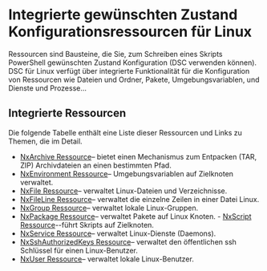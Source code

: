 # Integrierte gewünschten Zustand Konfigurationsressourcen für Linux

Ressourcen sind Bausteine, die Sie, zum Schreiben eines Skripts PowerShell gewünschten Zustand Konfiguration (DSC verwenden können). DSC für Linux verfügt über integrierte Funktionalität für die Konfiguration von Ressourcen wie Dateien und Ordner, Pakete, Umgebungsvariablen, und Dienste und Prozesse...

## Integrierte Ressourcen 

Die folgende Tabelle enthält eine Liste dieser Ressourcen und Links zu Themen, die im Detail.

* [NxArchive Ressource](lnxArchiveResource.md)– bietet einen Mechanismus zum Entpacken (TAR, ZIP) Archivdateien an einen bestimmten Pfad.
* [NxEnvironment Ressource](lnxEnvironmentResource.md)– Umgebungsvariablen auf Zielknoten verwaltet. 
* [NxFile Ressource](lnxFileResource.md)– verwaltet Linux-Dateien und Verzeichnisse. 
* [NxFileLine Ressource](lnxFileLineResource.md)– verwaltet die einzelne Zeilen in einer Datei Linux. 
* [NxGroup Ressource](lnxGroupResource.md)– verwaltet lokale Linux-Gruppen. 
* [NxPackage Ressource](lnxPackageResource.md)– verwaltet Pakete auf Linux Knoten. - [NxScript Ressource](lnxScriptResource.md)--führt Skripts auf Zielknoten.
* [NxService Ressource](lnxServiceResource.md)– verwaltet Linux-Dienste (Daemons).
* [NxSshAuthorizedKeys Ressource](lnxSshAuthorizedKeysResource.md)– verwaltet den öffentlichen ssh Schlüssel für einen Linux-Benutzer. 
* [NxUser Ressource](lnxUserResource.md)– verwaltet lokale Linux-Benutzer. 
  
